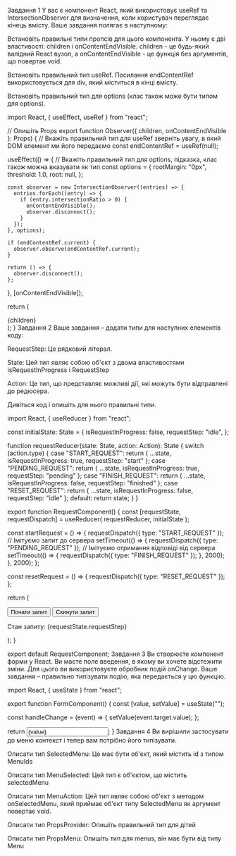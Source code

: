 Завдання 1
У вас є компонент React, який використовує useRef та IntersectionObserver для визначення, коли користувач переглядає кінець вмісту. Ваше завдання полягає в наступному:

Встановіть правильні типи пропсів для цього компонента. У ньому є дві властивості: children і onContentEndVisible. children - це будь-який валідний React вузол, а onContentEndVisible - це функція без аргументів, що повертає void.

Встановіть правильний тип useRef. Посилання endContentRef використовується для div, який міститься в кінці вмісту.

Встановіть правильний тип для options (клас також може бути типом для options).

import React, { useEffect, useRef } from "react";

// Опишіть Props
export function Observer({ children, onContentEndVisible }: Props) {
// Вкажіть правильний тип для useRef зверніть увагу, в який DOM елемент ми його передаємо
const endContentRef = useRef(null);

useEffect(() => {
// Вкажіть правильний тип для options, підказка, клас також можна вказувати як тип
const options = {
rootMargin: "0px",
threshold: 1.0,
root: null,
};

    const observer = new IntersectionObserver((entries) => {
      entries.forEach((entry) => {
        if (entry.intersectionRatio > 0) {
          onContentEndVisible();
          observer.disconnect();
        }
      });
    }, options);

    if (endContentRef.current) {
      observer.observe(endContentRef.current);
    }

    return () => {
      observer.disconnect();
    };

}, [onContentEndVisible]);

return (
<div>
{children}
<div ref={endContentRef} />
</div>
);
}
Завдання 2
Ваше завдання – додати типи для наступних елементів коду:

RequestStep: Це рядковий літерал.

State: Цей тип являє собою об'єкт з двома властивостями isRequestInProgress і RequestStep

Action: Це тип, що представляє можливі дії, які можуть бути відправлені до редюсера.

Дивіться код і опишіть для нього правильні типи.

import React, { useReducer } from "react";

const initialState: State = {
isRequestInProgress: false,
requestStep: "idle",
};

function requestReducer(state: State, action: Action): State {
switch (action.type) {
case "START_REQUEST":
return { ...state, isRequestInProgress: true, requestStep: "start" };
case "PENDING_REQUEST":
return { ...state, isRequestInProgress: true, requestStep: "pending" };
case "FINISH_REQUEST":
return { ...state, isRequestInProgress: false, requestStep: "finished" };
case "RESET_REQUEST":
return { ...state, isRequestInProgress: false, requestStep: "idle" };
default:
return state;
}
}

export function RequestComponent() {
const [requestState, requestDispatch] = useReducer(
requestReducer,
initialState
);

const startRequest = () => {
requestDispatch({ type: "START_REQUEST" });
// Імітуємо запит до сервера
setTimeout(() => {
requestDispatch({ type: "PENDING_REQUEST" });
// Імітуємо отримання відповіді від сервера
setTimeout(() => {
requestDispatch({ type: "FINISH_REQUEST" });
}, 2000);
}, 2000);
};

const resetRequest = () => {
requestDispatch({ type: "RESET_REQUEST" });
};

return (
<div>
<button onClick={startRequest}>Почати запит</button>
<button onClick={resetRequest}>Скинути запит</button>
<p>Стан запиту: {requestState.requestStep}</p>
</div>
);
}

export default RequestComponent;
Завдання 3
Ви створюєте компонент форми у React. Ви маєте поле введення, в якому ви хочете відстежити зміни. Для цього ви використовуєте обробник подій onChange. Ваше завдання – правильно типізувати подію, яка передається у цю функцію.

import React, { useState } from "react";

export function FormComponent() {
const [value, setValue] = useState("");

const handleChange = (event) => {
setValue(event.target.value);
};

return <input type="text" value={value} onChange={handleChange} />;
}
Завдання 4
Ви вирішили застосувати до меню контекст і тепер вам потрібно його типізувати.

Описати тип SelectedMenu: Це має бути об'єкт, який містить id з типом MenuIds

Описати тип MenuSelected: Цей тип є об'єктом, що містить selectedMenu

Описати тип MenuAction: Цей тип являє собою об'єкт з методом onSelectedMenu, який приймає об'єкт типу SelectedMenu як аргумент повертає void.

Описати тип PropsProvider: Опишіть правильний тип для дітей

Описати тип PropsMenu: Опишіть тип для menus, він має бути від типу Menu
